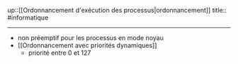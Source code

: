 up::[[Ordonnancement d'exécution des processus|ordonnancement]]
title::
#informatique

----

 - non préemptif pour les processus en mode noyau
 - [[Ordonnancement avec priorités dynamiques]] 
     - priorité entre 0 et 127
